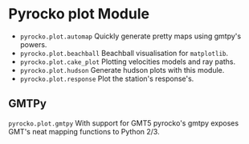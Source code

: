 # Pyrocko plot Module

* `pyrocko.plot.automap` Quickly generate pretty maps using gmtpy's powers.
* `pyrocko.plot.beachball` Beachball visualisation for `matplotlib`.
* `pyrocko.plot.cake_plot` Plotting velocities models and ray paths.
* `pyrocko.plot.hudson` Generate hudson plots with this module.
* `pyrocko.plot.response` Plot the station's response's.

## GMTPy

`pyrocko.plot.gmtpy` With support for GMT5 pyrocko's gmtpy exposes GMT's neat mapping functions to Python 2/3.
